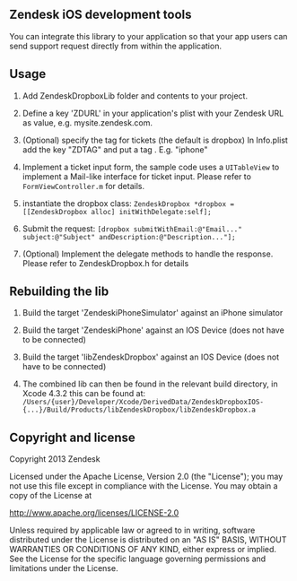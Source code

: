 Zendesk iOS development tools
-----------------------------

You can integrate this library to your application so that your app users can send support request directly from within the application.


Usage
-----

1. Add ZendeskDropboxLib folder and contents to your project.

2. Define a key 'ZDURL' in your application's plist with your Zendesk URL as value, e.g. mysite.zendesk.com.

3. (Optional) specify the tag for tickets (the default is dropbox) In Info.plist add the key "ZDTAG" and put a tag . E.g. "iphone"

4. Implement a ticket input form, the sample code uses a `UITableView` to implement a Mail-like interface for ticket input. 
Please refer to `FormViewController.m` for details.

5. instantiate the dropbox class:
   ``ZendeskDropbox *dropbox = [[ZendeskDropbox alloc] initWithDelegate:self];``
 
6. Submit the request:
   ``[dropbox submitWithEmail:@"Email..." subject:@"Subject" andDescription:@"Description..."];``

7. (Optional) Implement the delegate methods to handle the response. Please refer to ZendeskDropbox.h for details


Rebuilding the lib
----------------

1. Build the target 'ZendeskiPhoneSimulator' against an iPhone simulator

2. Build the target 'ZendeskiPhone' against an IOS Device (does not have to be connected)

3. Build the target 'libZendeskDropbox' against an IOS Device (does not have to be connected)

4. The combined lib can then be found in the relevant build directory, in Xcode 4.3.2 this can be found at: 
   ``/Users/{user}/Developer/Xcode/DerivedData/ZendeskDropboxIOS-{...}/Build/Products/libZendeskDropbox/libZendeskDropbox.a``


## Copyright and license

Copyright 2013 Zendesk

Licensed under the Apache License, Version 2.0 (the "License"); you may not use this file except in compliance with the License.
You may obtain a copy of the License at

http://www.apache.org/licenses/LICENSE-2.0

Unless required by applicable law or agreed to in writing, software distributed under the License is distributed on an "AS IS" BASIS, WITHOUT WARRANTIES OR CONDITIONS OF ANY KIND, either express or implied. See the License for the specific language governing permissions and limitations under the License.
